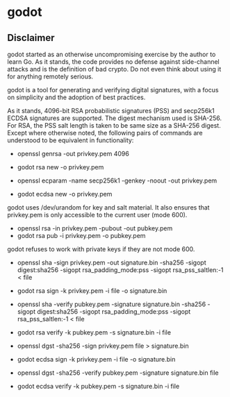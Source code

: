 # godot

## Disclaimer
godot started as an otherwise uncompromising exercise by the author
to learn Go. As it stands, the code provides no defense against
side-channel attacks and is the definition of bad crypto. Do not even
think about using it for anything remotely serious.

godot is a tool for generating and verifying digital signatures, with a
focus on simplicity and the adoption of best practices.

As it stands, 4096-bit RSA probabilistic signatures (PSS) and secp256k1
ECDSA signatures are supported. The digest mechanism used is SHA-256.
For RSA, the PSS salt length is taken to be same size as a SHA-256
digest. Except where otherwise noted, the following pairs of commands
are understood to be equivalent in functionality:

- openssl genrsa -out privkey.pem 4096
- godot rsa new -o privkey.pem

- openssl ecparam -name secp256k1 -genkey -noout -out privkey.pem
- godot ecdsa new -o privkey.pem

godot uses /dev/urandom for key and salt material. It also ensures
that privkey.pem is only accessible to the current user (mode 600).

- openssl rsa -in privkey.pem -pubout -out pubkey.pem
- godot rsa pub -i privkey.pem -o pubkey.pem

godot refuses to work with private keys if they are not mode 600.

- openssl sha -sign privkey.pem -out signature.bin -sha256 -sigopt digest:sha256 -sigopt rsa_padding_mode:pss -sigopt rsa_pss_saltlen:-1 < file
- godot rsa sign -k privkey.pem -i file -o signature.bin

- openssl sha -verify pubkey.pem -signature signature.bin -sha256 -sigopt digest:sha256 -sigopt rsa_padding_mode:pss -sigopt rsa_pss_saltlen:-1 < file
- godot rsa verify -k pubkey.pem -s signature.bin -i file

- openssl dgst -sha256 -sign privkey.pem file > signature.bin
- godot ecdsa sign -k privkey.pem -i file -o signature.bin

- openssl dgst -sha256 -verify pubkey.pem -signature signature.bin file
- godot ecdsa verify -k pubkey.pem -s signature.bin -i file
